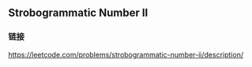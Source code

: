 ## Strobogrammatic Number II  
### 链接  
https://leetcode.com/problems/strobogrammatic-number-ii/description/